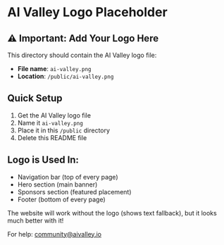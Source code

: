 # AI Valley Logo Placeholder

## ⚠️ Important: Add Your Logo Here

This directory should contain the AI Valley logo file:
- **File name**: `ai-valley.png`
- **Location**: `/public/ai-valley.png`

## Quick Setup

1. Get the AI Valley logo file
2. Name it `ai-valley.png`
3. Place it in this `/public` directory
4. Delete this README file

## Logo is Used In:
- Navigation bar (top of every page)
- Hero section (main banner)
- Sponsors section (featured placement)
- Footer (bottom of every page)

The website will work without the logo (shows text fallback), but it looks much better with it!

For help: community@aivalley.io
